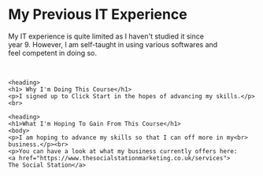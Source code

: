 <heading>
<h1>My Previous IT Experience</h1> 
	<p>My IT experience is quite limited as I haven't studied it since<br>
	year 9. However, I am self-taught in using various softwares and<br>
	feel competent in doing so.</p><br>
	
	<heading>
	<h1> Why I'm Doing This Course</h1> 
	<p>I signed up to Click Start in the hopes of advancing my skills.</p><br>
	
	<heading>
	<h1>What I'm Hoping To Gain From This Course</h1> 
	<body>
	<p>I am hoping to advance my skills so that I can off more in my<br>
	business.</p><br>
	<p>You can have a look at what my business currently offers here: 
	<a href="https://www.thesocialstationmarketing.co.uk/services">
	The Social Station</a>
